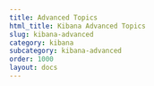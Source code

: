 ```yaml
---
title: Advanced Topics
html_title: Kibana Advanced Topics
slug: kibana-advanced
category: kibana
subcategory: kibana-advanced
order: 1000
layout: docs
---
```

<!---
Copyright 2020 floragunn GmbH
-->
